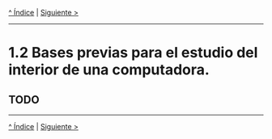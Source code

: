 [^ Índice](README.md) | [Siguiente >](capitulo03.md)

---

# 1.2 Bases previas para el estudio del interior de una computadora.

## TODO

---

[^ Índice](README.md) | [Siguiente >](capitulo03.md)